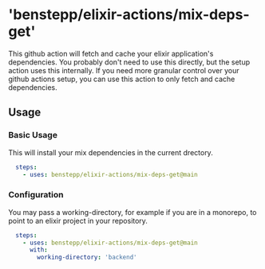 # 'benstepp/elixir-actions/mix-deps-get'

This github action will fetch and cache your elixir application's dependencies.
You probably don't need to use this directly, but the setup action uses this
internally. If you need more granular control over your github actions setup,
you can use this action to only fetch and cache dependencies.

## Usage

### Basic Usage

This will install your mix dependencies in the current drectory.

```yml
  steps:
    - uses: benstepp/elixir-actions/mix-deps-get@main
```

### Configuration

You may pass a working-directory, for example if you are in a monorepo, to
point to an elixir project in your repository.

```yml
  steps:
    - uses: benstepp/elixir-actions/mix-deps-get@main
      with:
        working-directory: 'backend'
```

